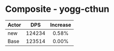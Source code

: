 # Composite - yogg-cthun
| Actor | DPS | Increase |
|---|:---:|:---:|
|new|124234|0.58%|
|Base|123514|0.00%|
